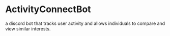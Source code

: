# ActivityConnectBot
 a discord bot that tracks user activity and allows individuals to compare and view similar interests. 
